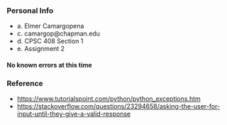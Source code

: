 ### Personal Info
<ul>
<li>a. Elmer Camargopena</li>
<li>c. camargop@chapman.edu</li>
<li>d. CPSC 408 Section 1</li>
<li>e. Assignment 2</li>
</ul>

#### No known errors at this time

### Reference

- https://www.tutorialspoint.com/python/python_exceptions.htm
- https://stackoverflow.com/questions/23294658/asking-the-user-for-input-until-they-give-a-valid-response
